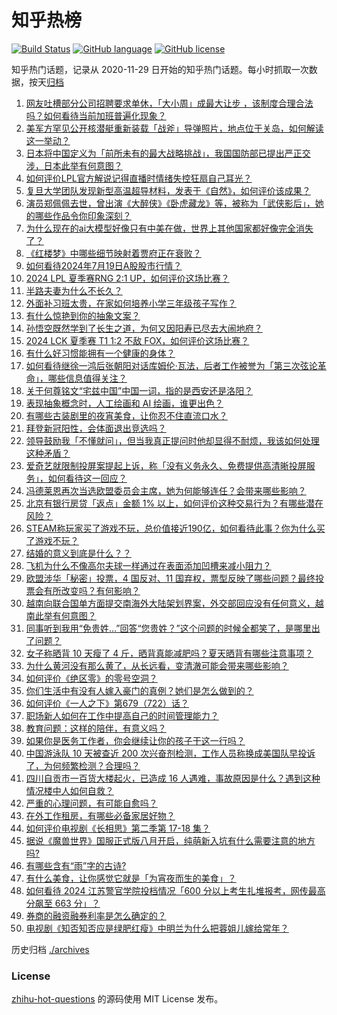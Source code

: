 # 知乎热榜
[![Build Status](https://github.com/ToWeLong/zhihu-hot-questions/workflows/CI/badge.svg)](https://github.com/ToWeLong/zhihu-hot-questions/actions)
[![GitHub language](https://img.shields.io/badge/language-golang-orange.svg)](https://golang.org/)
[![GitHub license](https://img.shields.io/github/license/ToWeLong/zhihu-hot-questions)](https://github.com/ToWeLong/zhihu-hot-questions/blob/main/LICENSE)

知乎热门话题，记录从 2020-11-29 日开始的知乎热门话题。每小时抓取一次数据，按天[归档](./archives)

<!-- BEGIN -->

1. [网友吐槽部分公司招聘要求单休，「大小周」成最大让步 ，该制度合理合法吗？如何看待当前加班普遍化现象？](https://www.zhihu.com/question/661930056)
1. [美军方罕见公开核潜艇重新装载「战斧」导弹照片，地点位于关岛，如何解读这一举动？](https://www.zhihu.com/question/661840142)
1. [日本将中国定义为「前所未有的最大战略挑战」，我国国防部已提出严正交涉，日本此举有何意图？](https://www.zhihu.com/question/661961896)
1. [如何评价LPL官方解说记得直播时情绪失控狂扇自己耳光？](https://www.zhihu.com/question/661932358)
1. [复旦大学团队发现新型高温超导材料，发表于《自然》，如何评价该成果？](https://www.zhihu.com/question/661912200)
1. [演员郑佩佩去世，曾出演《大醉侠》《卧虎藏龙》等，被称为「武侠影后」，她的哪些作品令你印象深刻？](https://www.zhihu.com/question/661995906)
1. [为什么现在的ai大模型好像只有中美在做，世界上其他国家都好像完全消失了？](https://www.zhihu.com/question/661907575)
1. [《红楼梦》中哪些细节映射着贾府正在衰败？](https://www.zhihu.com/question/661060366)
1. [如何看待2024年7月19日A股股市行情？](https://www.zhihu.com/question/661911582)
1. [2024 LPL 夏季赛RNG 2:1 UP，如何评价这场比赛？](https://www.zhihu.com/question/661925652)
1. [半路夫妻为什么不长久？](https://www.zhihu.com/question/653705341)
1. [外面补习班太贵，在家如何培养小学三年级孩子写作？](https://www.zhihu.com/question/658142520)
1. [有什么惊艳到你的抽象文案？](https://www.zhihu.com/question/661221297)
1. [孙悟空既然学到了长生之道，为何又因阳寿已尽去大闹地府？](https://www.zhihu.com/question/34832301)
1. [2024 LCK 夏季赛 T1 1:2 不敌 FOX，如何评价这场比赛？](https://www.zhihu.com/question/661949986)
1. [有什么好习惯能拥有一个健康的身体？](https://www.zhihu.com/question/296259176)
1. [如何看待继徐一鸿后张朝阳对话库姆伦·瓦法，后者工作被誉为「第三次弦论革命」，哪些信息值得关注？](https://www.zhihu.com/question/661946922)
1. [关于何尊铭文“宅兹中国”中国一词，指的是西安还是洛阳？](https://www.zhihu.com/question/661822973)
1. [表现抽象概念时，人工绘画和 AI 绘画，谁更出色？](https://www.zhihu.com/question/661918182)
1. [有哪些古装剧里的夜宵美食，让你忍不住直流口水？](https://www.zhihu.com/question/661261441)
1. [拜登新冠阳性，会体面退出竞选吗？](https://www.zhihu.com/question/661913591)
1. [领导鼓励我「不懂就问」，但当我真正提问时他却显得不耐烦，我该如何处理这种矛盾？](https://www.zhihu.com/question/660814129)
1. [爱奇艺就限制投屏案提起上诉，称「没有义务永久、免费提供高清晰投屏服务」，如何看待这一回应？](https://www.zhihu.com/question/661872387)
1. [冯德莱恩再次当选欧盟委员会主席，她为何能够连任？会带来哪些影响？](https://www.zhihu.com/question/661958021)
1. [北京有银行房贷「返点」金额 1% 以上，如何评价这种交易行为？有哪些潜在风险？](https://www.zhihu.com/question/661936920)
1. [STEAM称玩家买了游戏不玩，总价值接近190亿，如何看待此事？你为什么买了游戏不玩？](https://www.zhihu.com/question/661271486)
1. [结婚的意义到底是什么？？](https://www.zhihu.com/question/647310315)
1. [飞机为什么不像高尔夫球一样通过在表面添加凹槽来减小阻力？](https://www.zhihu.com/question/661875735)
1. [欧盟涉华「秘密」投票，4 国反对、11 国弃权，票型反映了哪些问题？最终投票会有所改变吗？有何影响？](https://www.zhihu.com/question/661848891)
1. [越南向联合国单方面提交南海外大陆架划界案，外交部回应没有任何意义，越南此举有何意图？](https://www.zhihu.com/question/661933481)
1. [同事听到我用“免贵姓…”回答“您贵姓？”这个问题的时候全都笑了，是哪里出了问题？](https://www.zhihu.com/question/521484226)
1. [女子称晒背 10 天瘦了 4 斤，晒背真能减肥吗？夏天晒背有哪些注意事项？](https://www.zhihu.com/question/661266346)
1. [为什么黄河没有那么黄了，从长远看，变清澈可能会带来哪些影响？](https://www.zhihu.com/question/658077078)
1. [如何评价《绝区零》的零号空洞？](https://www.zhihu.com/question/661788801)
1. [你们生活中有没有人嫁入豪门的真例？她们是怎么做到的？](https://www.zhihu.com/question/27798031)
1. [如何评价《一人之下》第679（722）话？](https://www.zhihu.com/question/661931532)
1. [职场新人如何在工作中提高自己的时间管理能力？](https://www.zhihu.com/question/661881639)
1. [教育问题：这样的陪伴，有意义吗？](https://www.zhihu.com/question/660912784)
1. [如果你是医务工作者，你会继续让你的孩子干这一行吗？](https://www.zhihu.com/question/661365144)
1. [中国游泳队 10 天被查近 200 次兴奋剂检测，工作人员称换成美国队早投诉了，为何频繁检测？合理吗？](https://www.zhihu.com/question/661913002)
1. [四川自贡市一百货大楼起火，已造成 16 人遇难，事故原因是什么？遇到这种情况楼中人如何自救？](https://www.zhihu.com/question/661869395)
1. [严重的心理问题，有可能自愈吗？](https://www.zhihu.com/question/661542800)
1. [在外工作租房，有哪些必备家居好物？](https://www.zhihu.com/question/656206956)
1. [如何评价电视剧《长相思》第二季第 17-18 集？](https://www.zhihu.com/question/661931373)
1. [据说《魔兽世界》国服正式版八月开启，纯萌新入坑有什么需要注意的地方吗?](https://www.zhihu.com/question/661495634)
1. [有哪些含有“雨”字的古诗?](https://www.zhihu.com/question/657242221)
1. [有什么美食，让你感觉它就是「为宵夜而生的美食」？](https://www.zhihu.com/question/661066911)
1. [如何看待 2024 江苏警官学院投档情况「600 分以上考生扎堆报考，网传最高分飙至 663 分」？](https://www.zhihu.com/question/661740057)
1. [券商的融资融券利率是怎么确定的？](https://www.zhihu.com/question/636995367)
1. [电视剧《知否知否应是绿肥红瘦》中明兰为什么把蓉姐儿嫁给常年？](https://www.zhihu.com/question/574407315)

<!-- END -->

历史归档 [./archives](./archives)


### License
[zhihu-hot-questions](https://github.com/towelong/zhihu-hot-questions) 的源码使用 MIT License 发布。
